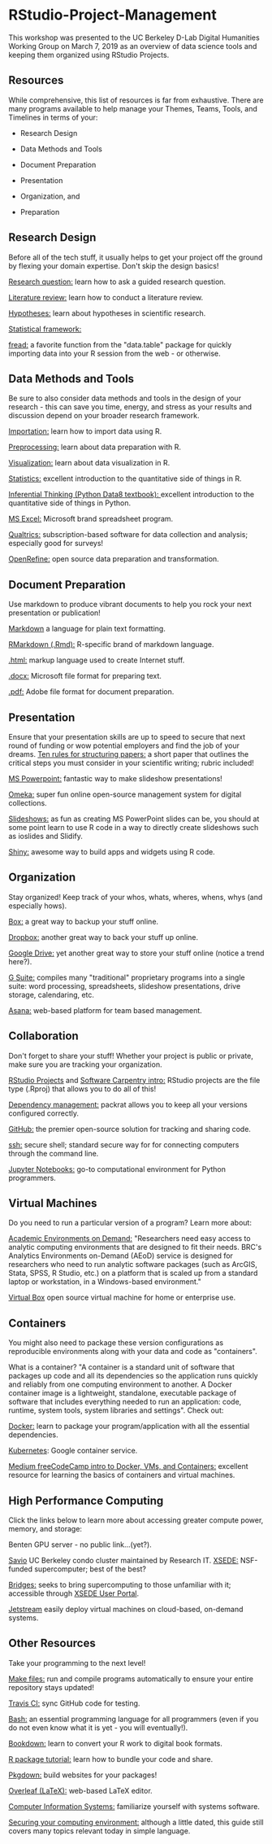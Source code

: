 # RStudio-Project-Management
This workshop was presented to the UC Berkeley D-Lab Digital Humanities Working Group on March 7, 2019 as an overview of data science tools and keeping them organized using RStudio Projects. 

## Resources
While comprehensive, this list of resources is far from exhaustive. There are many programs available to help manage your Themes, Teams, Tools, and Timelines in terms of your: 

- Research Design

- Data Methods and Tools

- Document Preparation

- Presentation

- Organization, and

- Preparation

## Research Design
Before all of the tech stuff, it usually helps to get your project off the ground by flexing your domain expertise. Don't skip the design basics! 

[Research question:](http://guides.lib.berkeley.edu/c.php?g=63246) learn how to ask a guided research question. 

[Literature review:](http://guides.lib.berkeley.edu/Energy/lit-review) learn how to conduct a literature review. 

[Hypotheses:](https://undsci.berkeley.edu/article/howscienceworks_19) learn about hypotheses in scientific research. 

[Statistical framework:](https://www.khanacademy.org/math/statistics-probability/designing-studies)

[fread:](https://www.r-bloggers.com/getting-data-from-an-online-source/) a favorite function from the "data.table" package for quickly importing data into your R session from the web - or otherwise. 

## Data Methods and Tools
Be sure to also consider data methods and tools in the design of your research - this can save you time, energy, and stress as your results and discussion depend on your broader research framework. 

[Importation:](https://www.datacamp.com/community/tutorials/r-data-import-tutorial) learn how to import data using R. 

[Preprocessing:](https://cran.r-project.org/doc/contrib/de_Jonge+van_der_Loo-Introduction_to_data_cleaning_with_R.pdf) learn about data preparation with R. 

[Visualization:](https://r4ds.had.co.nz/data-visualisation.html) learn about data visualization in R. 

[Statistics:](https://cran.r-project.org/web/packages/IPSUR/vignettes/IPSUR.pdf) excellent introduction to the quantitative side of things in R. 

[Inferential Thinking (Python Data8 textbook): ](https://www.inferentialthinking.com/chapters/intro.html) excellent introduction to the quantitative side of things in Python. 

[MS Excel:](https://support.office.com/en-us/article/excel-for-windows-training-9bc05390-e94c-46af-a5b3-d7c22f6990bb) Microsoft brand spreadsheet program. 

[Qualtrics:](https://www.ndsu.edu/gdc/wp-content/pdf/qualtrics-step-by-step-manual.pdf) subscription-based software for data collection and analysis; especially good for surveys!

[OpenRefine:](http://openrefine.org/documentation.html) open source data preparation and transformation. 

## Document Preparation
Use markdown to produce vibrant documents to help you rock your next presentation or publication! 

[Markdown](https://www.markdownguide.org/) a language for plain text formatting. 

[RMarkdown (.Rmd):](https://rmarkdown.rstudio.com/lesson-1.html) R-specific brand of markdown language.

[.html:](https://html.com/) markup language used to create Internet stuff. 

[.docx:](https://edu.gcfglobal.org/en/word2016/) Microsoft file format for preparing text. 

[.pdf:](https://helpx.adobe.com/acrobat/tutorials.html) Adobe file format for document preparation. 

## Presentation
Ensure that your presentation skills are up to speed to secure that next round of funding or wow potential employers and find the job of your dreams. 
[Ten rules for structuring papers:](https://journals.plos.org/ploscompbiol/article?id=10.1371/journal.pcbi.1005619) a short paper that outlines the critical steps you must consider in your scientific writing; rubric included! 

[MS Powerpoint:](https://business.tutsplus.com/tutorials/how-to-learn-powerpoint--cms-29884) fantastic way to make slideshow presentations! 

[Omeka:](https://omeka.org/) super fun online open-source management system for digital collections. 

[Slideshows:](https://yintingchou.com/posts/ioslides-vs-slidify-in-r-markdown-presentation/) as fun as creating MS PowerPoint slides can be, you should at some point learn to use R code in a way to directly create slideshows such as ioslides and Slidify. 

[Shiny:](https://shiny.rstudio.com/articles/basics.html) awesome way to build apps and widgets using R code. 

## Organization
Stay organized! Keep track of your whos, whats, wheres, whens, whys (and especially hows). 

[Box:](https://bconnected.berkeley.edu/collaboration-services/box) a great way to backup your stuff online. 

[Dropbox:](https://www.lynda.com/Dropbox-training-tutorials/1697-0.html) another great way to back your stuff up online. 

[Google Drive:](https://gsuite.google.com/learning-center/products/drive/get-started/#!/) yet another great way to store your stuff online (notice a trend here?). 

[G Suite:](https://gsuite.google.com/learning-center/#!/) compiles many "traditional" proprietary programs into a single suite: word processing, spreadsheets, slideshow presentations, drive storage, calendaring, etc. 

[Asana:](https://asana.com/guide) web-based platform for team based management. 

## Collaboration
Don't forget to share your stuff! Whether your project is public or private, make sure you are tracking your organization. 

[RStudio Projects](https://support.rstudio.com/hc/en-us/articles/200526207-Using-Projects) and [Software Carpentry intro:](https://swcarpentry.github.io/r-novice-gapminder/02-project-intro/) RStudio projects are the file type (.Rproj) that allows you to do all of this! 

[Dependency management:](https://rstudio.github.io/packrat/) packrat allows you to keep all your versions configured correctly. 

[GitHub:](https://guides.github.com/) the premier open-source solution for tracking and sharing code. 

[ssh:](https://happygitwithr.com/ssh-keys.html) secure shell; standard secure way for for connecting computers through the command line. 

[Jupyter Notebooks:](https://realpython.com/jupyter-notebook-introduction/) go-to computational environment for Python programmers. 

## Virtual Machines
Do you need to run a particular version of a program? Learn more about: 

[Academic Environments on Demand:](http://research-it.berkeley.edu/services/analytics-environments-demand) "Researchers need easy access to analytic computing environments that are designed to fit their needs. BRC's Analytics Environments on-Demand (AEoD) service is designed for researchers who need to run analytic software packages (such as ArcGIS, Stata, SPSS, R Studio, etc.) on a platform that is scaled up from a standard laptop or workstation, in a Windows-based environment."

[Virtual Box](https://www.virtualbox.org/) open source virtual machine for home or enterprise use. 

## Containers 
You might also need to package these version configurations as reproducible environments along with your data and code as "containers". 

What is a container? "A container is a standard unit of software that packages up code and all its dependencies so the application runs quickly and reliably from one computing environment to another. A Docker container image is a lightweight, standalone, executable package of software that includes everything needed to run an application: code, runtime, system tools, system libraries and settings". Check out: 

[Docker:](https://www.docker.com/resources/what-container) learn to package your program/application with all the essential dependencies. 

[Kubernetes](https://kubernetes.io/): Google container service. 

[Medium freeCodeCamp intro to Docker, VMs, and Containers:](https://medium.freecodecamp.org/comprehensive-introductory-guide-to-docker-vms-and-containers-4e42a13ee103) excellent resource for learning the basics of containers and virtual machines. 

## High Performance Computing
Click the links below to learn more about accessing greater compute power, memory, and storage: 

Benten GPU server - no public link...(yet?). 

[Savio](http://research-it.berkeley.edu/services/high-performance-computing/user-guide/savio-user-guide) UC Berkeley condo cluster maintained by Research IT. 
[XSEDE:](http://research-it.berkeley.edu/services/high-performance-computing/user-guide/savio-user-guide) NSF-funded supercomputer; best of the best?

[Bridges:](http://research-it.berkeley.edu/services/high-performance-computing/user-guide/savio-user-guide) seeks to bring supercomputing to those unfamiliar with it; accessible through [XSEDE User Portal](https://portal.xsede.org/#/guest).

[Jetstream](https://jetstream-cloud.org/) easily deploy virtual machines on cloud-based, on-demand systems.

## Other Resources
Take your programming to the next level! 

[Make files:](https://opensource.com/article/18/8/what-how-makefile) run and compile programs automatically to ensure your entire repository stays updated! 

[Travis CI:](https://travis-ci.org/) sync GitHub code for testing. 

[Bash:](https://guide.bash.academy/) an essential programming language for all programmers (even if you do not even know what it is yet - you will eventually!).

[Bookdown:](https://bookdown.org/baydap/bookdownplus/) learn to convert your R work to digital book formats. 

[R package tutorial:](https://support.rstudio.com/hc/en-us/articles/200486488-Developing-Packages-with-RStudio) learn how to bundle your code and share. 

[Pkgdown:](https://pkgdown.r-lib.org/) build websites for your packages!

[Overleaf (LaTeX):](https://www.overleaf.com/learn/latex/Tutorials) web-based LaTeX editor.

[Computer Information Systems:](https://en.wikibooks.org/wiki/Introduction_to_Computer_Information_Systems/System_Software) familiarize yourself with systems software. 

[Securing your computing environment:](https://nces.ed.gov/pubs2003/secureweb/ch_6.asp) although a little dated, this guide still covers many topics relevant today in simple language. 

